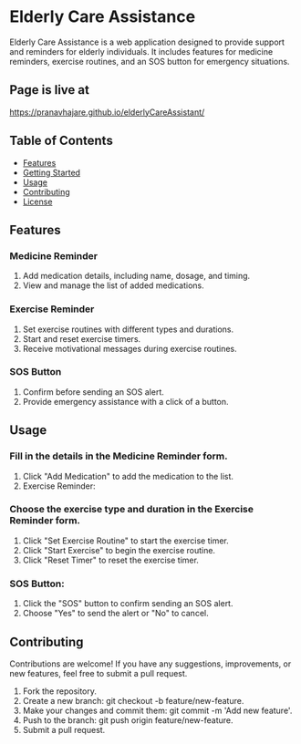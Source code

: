 # Elderly Care Assistance

Elderly Care Assistance is a web application designed to provide support and reminders for elderly individuals. It includes features for medicine reminders, exercise routines, and an SOS button for emergency situations.


## Page is live at 
https://pranavhajare.github.io/elderlyCareAssistant/
## Table of Contents

- [Features](#features)
- [Getting Started](#getting-started)
- [Usage](#usage)
- [Contributing](#contributing)
- [License](#license)

## Features

### Medicine Reminder
1. Add medication details, including name, dosage, and timing.
2. View and manage the list of added medications.

### Exercise Reminder
1. Set exercise routines with different types and durations.
2. Start and reset exercise timers.
3. Receive motivational messages during exercise routines.

### SOS Button
1. Confirm before sending an SOS alert.
2. Provide emergency assistance with a click of a button.

## Usage
### Fill in the details in the Medicine Reminder form.
1. Click "Add Medication" to add the medication to the list.
2. Exercise Reminder:

### Choose the exercise type and duration in the Exercise Reminder form.
1. Click "Set Exercise Routine" to start the exercise timer.
2. Click "Start Exercise" to begin the exercise routine.
3. Click "Reset Timer" to reset the exercise timer.

### SOS Button:
1. Click the "SOS" button to confirm sending an SOS alert.
2. Choose "Yes" to send the alert or "No" to cancel.

## Contributing
Contributions are welcome! If you have any suggestions, improvements, or new features, feel free to submit a pull request.

1. Fork the repository.
2. Create a new branch: git checkout -b feature/new-feature.
3. Make your changes and commit them: git commit -m 'Add new feature'.
4. Push to the branch: git push origin feature/new-feature.
5. Submit a pull request.
